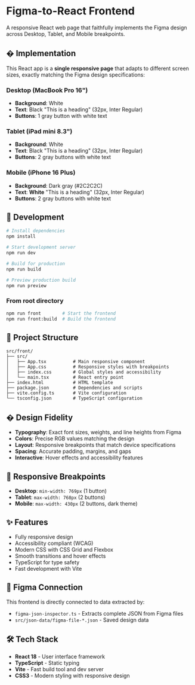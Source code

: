 # Figma-to-React Frontend

A responsive React web page that faithfully implements the Figma design across Desktop, Tablet, and Mobile breakpoints.

## � Implementation

This React app is a **single responsive page** that adapts to different screen sizes, exactly matching the Figma design specifications:

### Desktop (MacBook Pro 16")
- **Background**: White
- **Text**: Black "This is a heading" (32px, Inter Regular)
- **Buttons**: 1 gray button with white text

### Tablet (iPad mini 8.3")
- **Background**: White  
- **Text**: Black "This is a heading" (32px, Inter Regular)
- **Buttons**: 2 gray buttons with white text

### Mobile (iPhone 16 Plus)
- **Background**: Dark gray (#2C2C2C)
- **Text**: **White** "This is a heading" (32px, Inter Regular)
- **Buttons**: 2 gray buttons with white text
## 🚀 Development

```bash
# Install dependencies
npm install

# Start development server
npm run dev

# Build for production
npm run build

# Preview production build
npm run preview
```

### From root directory
```bash
npm run front        # Start the frontend
npm run front:build  # Build the frontend
```

## 📁 Project Structure

```
src/front/
├── src/
│   ├── App.tsx          # Main responsive component
│   ├── App.css          # Responsive styles with breakpoints
│   ├── index.css        # Global styles and accessibility
│   └── main.tsx         # React entry point
├── index.html           # HTML template
├── package.json         # Dependencies and scripts
├── vite.config.ts       # Vite configuration
└── tsconfig.json        # TypeScript configuration
```

## � Design Fidelity

- **Typography**: Exact font sizes, weights, and line heights from Figma
- **Colors**: Precise RGB values matching the design
- **Layout**: Responsive breakpoints that match device specifications
- **Spacing**: Accurate padding, margins, and gaps
- **Interactive**: Hover effects and accessibility features

## 📱 Responsive Breakpoints

- **Desktop**: `min-width: 769px` (1 button)
- **Tablet**: `max-width: 768px` (2 buttons)
- **Mobile**: `max-width: 430px` (2 buttons, dark theme)

## ✨ Features

- Fully responsive design
- Accessibility compliant (WCAG)
- Modern CSS with CSS Grid and Flexbox
- Smooth transitions and hover effects
- TypeScript for type safety
- Fast development with Vite

## 🔗 Figma Connection

This frontend is directly connected to data extracted by:
- `figma-json-inspector.ts` - Extracts complete JSON from Figma files
- `src/json-data/figma-file-*.json` - Saved design data

## 🛠️ Tech Stack

- **React 18** - User interface framework
- **TypeScript** - Static typing
- **Vite** - Fast build tool and dev server
- **CSS3** - Modern styling with responsive design
